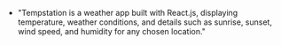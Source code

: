 - "Tempstation is a weather app built with React.js, displaying temperature, weather conditions, and details such as sunrise, sunset, wind speed, and humidity for any chosen location."
